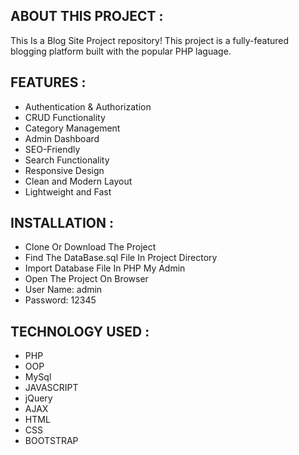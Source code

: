 ## ABOUT THIS PROJECT :

This Is a Blog Site Project repository! 
This project is a fully-featured blogging platform built with the popular PHP laguage. 

## FEATURES :

- Authentication & Authorization
- CRUD Functionality
- Category Management
- Admin Dashboard
- SEO-Friendly
- Search Functionality
- Responsive Design
- Clean and Modern Layout
- Lightweight and Fast

## INSTALLATION :

- Clone Or Download The Project
- Find The DataBase.sql File In Project Directory
- Import Database File In PHP My Admin
- Open The Project On Browser
- User Name: admin
- Password: 12345

## TECHNOLOGY USED :

- PHP
- OOP
- MySql
- JAVASCRIPT
- jQuery
- AJAX
- HTML
- CSS
- BOOTSTRAP
